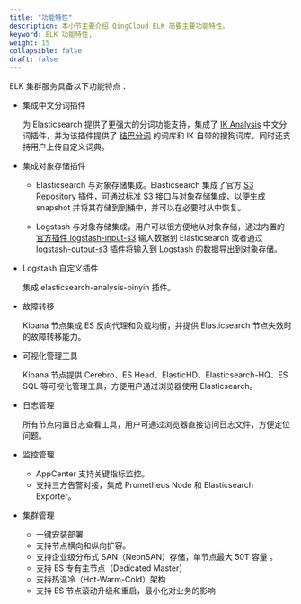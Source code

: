 ```yaml
---
title: "功能特性"
description: 本小节主要介绍 QingCloud ELK 简要主要功能特性。 
keyword: ELK 功能特性, 
weight: 15
collapsible: false
draft: false
---
```


ELK 集群服务具备以下功能特点：

- 集成中文分词插件

  为 Elasticsearch 提供了更强大的分词功能支持，集成了 [IK Analysis](https://github.com/medcl/elasticsearch-analysis-ik) 中文分词插件，并为该插件提供了 [结巴分词](https://github.com/fxsjy/jieba/blob/master/jieba/dict.txt) 的词库和 IK 自带的搜狗词库，同时还支持用户上传自定义词典。

- 集成对象存储插件

  - Elasticsearch 与对象存储集成。Elasticsearch 集成了官方 [S3 Repository 插件](https://www.elastic.co/guide/en/elasticsearch/plugins/6.7/repository-s3.html)，可通过标准 S3 接口与对象存储集成，以便生成 snapshot 并将其存储到到桶中，并可以在必要时从中恢复。

  - Logstash 与对象存储集成，用户可以很方便地从对象存储，通过内置的 [官方插件 logstash-input-s3](https://www.elastic.co/guide/en/logstash/6.7/plugins-inputs-s3.html) 输入数据到 Elasticsearch 或者通过 [logstash-output-s3](https://www.elastic.co/guide/en/logstash/6.7/plugins-outputs-s3.html) 插件将输入到 Logstash 的数据导出到对象存储。

- Logstash 自定义插件

  集成 elasticsearch-analysis-pinyin 插件。

- 故障转移 
  
  Kibana 节点集成 ES 反向代理和负载均衡，并提供 Elasticsearch 节点失效时的故障转移能力。
  
- 可视化管理工具

  Kibana 节点提供 Cerebro、ES Head、ElasticHD、Elasticsearch-HQ、ES SQL 等可视化管理工具，方便用户通过浏览器使用 Elasticsearch。

- 日志管理

  所有节点内置日志查看工具，用户可通过浏览器直接访问日志文件，方便定位问题。

- 监控管理
  
  - AppCenter 支持关键指标监控。
  - 支持三方告警对接，集成 Prometheus Node 和 Elasticsearch Exporter。

- 集群管理
  
  - 一键安装部署
  - 支持节点横向和纵向扩容。
  - 支持企业级分布式 SAN（NeonSAN）存储，单节点最大 50T 容量 。
  - 支持 ES 专有主节点（Dedicated Master）
  - 支持热温冷（Hot-Warm-Cold）架构 
  - 支持 ES 节点滚动升级和重启，最小化对业务的影响
